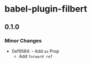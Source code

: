 # babel-plugin-filbert

## 0.1.0
### Minor Changes

- 0ef9584: - Add `as` Prop
  - Add `forward ref`
